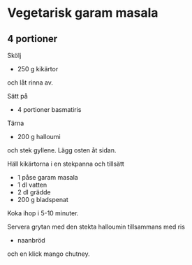 # Vegetarisk garam masala

## 4 portioner

Skölj

* 250 g kikärtor

och låt rinna av.

Sätt på

* 4 portioner basmatiris

Tärna

* 200 g halloumi

och stek gyllene. Lägg osten åt sidan.

Häll kikärtorna i en stekpanna och tillsätt

* 1 påse garam masala
* 1 dl vatten
* 2 dl grädde
* 200 g bladspenat

Koka ihop i 5-10 minuter.

Servera grytan med den stekta halloumin tillsammans med ris

* naanbröd

och en klick mango chutney.